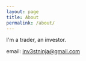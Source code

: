 ```yaml
---
layout: page
title: About
permalink: /about/
---
```


I'm a trader, an investor.

email: inv3stninja@gmail.com
